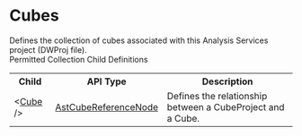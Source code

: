 # Cubes

<div class="LanguageSummary"><div class ="SummaryItem">Defines the collection of cubes associated with this Analysis Services project (DWProj file).</div></div><div class="SchemaBindingGroup"><div class="SchemaBindingGroupHeader">Permitted Collection Child Definitions</div><table id="SchemaBindingList" class="SchemaBindingList"><tbody><tr><th class="SchemaBindingNameColumnHeader">Child</th><th class="SchemaBindingTypeColumnHeader">API Type</th><th class="SchemaBindingSummaryColumnHeader">Description</th></tr><tr class="cd0"><td class="SchemaBindingName"><span class="punc">&lt;</span><a href=Varigence.Languages.Biml.Project.AstCubeReferenceNode.html">Cube</a><span class="punc"> /&gt;</span></td><td class="SchemaBindingType"><a href="../api-reference/Varigence.Languages.Biml.Project.AstCubeReferenceNode.html">AstCubeReferenceNode</a></td><td class="SchemaBindingSummary">Defines the relationship between a CubeProject and a Cube.</td></tr></tbody></table></div>